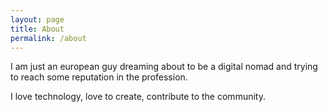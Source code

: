 ```yaml
---
layout: page
title: About
permalink: /about
---
```


I am just an european guy dreaming about to be a digital nomad and trying to reach some reputation in the profession.

I love technology, love to create, contribute to the community.